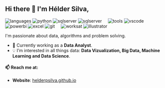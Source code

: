## Hi there 👋 I'm Hélder Silva,

![languages](https://img.shields.io/static/v1?label=&message=languages:&color=555&style=flat-square)
![python](https://img.shields.io/static/v1?logo=python&label=&message=Python&color=111&logoColor=AAA&style=flat-square)
![sqlserver](https://img.shields.io/static/v1?logo=microsoftsqlserver&label=&message=SQLServer&color=111&logoColor=AAA&style=flat-square)
![sqlserver](https://img.shields.io/static/v1?logo=postgresql&label=&message=PostgreSQL&color=111&logoColor=AAA&style=flat-square)
&nbsp;&nbsp;&nbsp;
![tools](https://img.shields.io/static/v1?label=&message=tools:&color=555&style=flat-square)
![vscode](https://img.shields.io/static/v1?logo=visualstudiocode&label=&message=VSCode&color=111&logoColor=AAA&style=flat-square)
![powerbi](https://img.shields.io/static/v1?logo=powerbi&label=&message=PowerBI&color=111&logoColor=AAA&style=flat-square)
![excel](https://img.shields.io/static/v1?logo=microsoftexcel&label=&message=Excel&color=111&logoColor=AAA&style=flat-square)
![git](https://img.shields.io/static/v1?logo=git&label=&message=Git&color=111&logoColor=AAA&style=flat-square)
&nbsp;&nbsp;&nbsp;
![worksat](https://img.shields.io/static/v1?label=&message=other:&color=555&style=flat-square)
![illustrator](https://img.shields.io/static/v1?logo=adobeillustrator&label=&message=Illustrator&color=111&logoColor=AAA&style=flat-square)

I'm passionate about data, algorithms and problem solving.

- 💼 Currently working as a **Data Analyst**.
- 💡 I’m interested in all things data: **Data Vizualization, Big Data, Machine Learning and Data Science**.

#### 📫 Reach me at:

- **Website**: [helderpsilva.github.io](https://helderpsilva.github.io)


<!---
helderpsilva/helderpsilva is a ✨ special ✨ repository because its `README.md` (this file) appears on your GitHub profile.
You can click the Preview link to take a look at your changes.
--->
